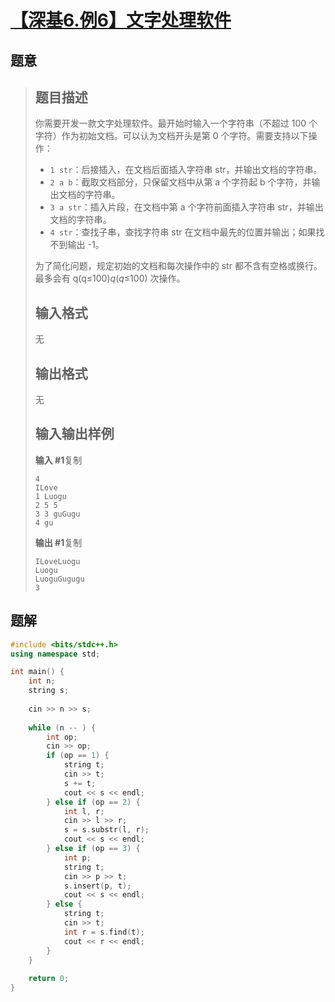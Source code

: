 #  [【深基6.例6】文字处理软件](https://www.luogu.com.cn/problem/P5734)

## 题意

>   ## 题目描述
>
>   你需要开发一款文字处理软件。最开始时输入一个字符串（不超过 100 个字符）作为初始文档。可以认为文档开头是第 0 个字符。需要支持以下操作：
>
>   -   `1 str`：后接插入，在文档后面插入字符串 str，并输出文档的字符串。
>   -   `2 a b`：截取文档部分，只保留文档中从第 a 个字符起 b 个字符，并输出文档的字符串。
>   -   `3 a str`：插入片段，在文档中第 a 个字符前面插入字符串 str，并输出文档的字符串。
>   -   `4 str`：查找子串，查找字符串 str 在文档中最先的位置并输出；如果找不到输出 -1。
>
>   为了简化问题，规定初始的文档和每次操作中的 str 都不含有空格或换行。最多会有 q(q≤100)*q*(*q*≤100) 次操作。
>
>   ## 输入格式
>
>   无
>
>   ## 输出格式
>
>   无
>
>   ## 输入输出样例
>
>   **输入 #1**复制
>
>   ```
>   4
>   ILove
>   1 Luogu
>   2 5 5
>   3 3 guGugu
>   4 gu
>   ```
>
>   **输出 #1**复制
>
>   ```
>   ILoveLuogu
>   Luogu
>   LuoguGugugu
>   3
>   ```

## 题解



```c++
#include <bits/stdc++.h>
using namespace std;

int main() {
    int n;
    string s;
    
    cin >> n >> s;
    
    while (n -- ) {
        int op;
        cin >> op;
        if (op == 1) {
            string t;
            cin >> t;
            s += t;
            cout << s << endl;
        } else if (op == 2) {
            int l, r;
            cin >> l >> r;
            s = s.substr(l, r);
            cout << s << endl;
        } else if (op == 3) {
            int p;
            string t;
            cin >> p >> t;
            s.insert(p, t);
            cout << s << endl;
        } else {
            string t;
            cin >> t;
            int r = s.find(t);
            cout << r << endl;
        }
    }
    
    return 0;
}
```



```python3

```

